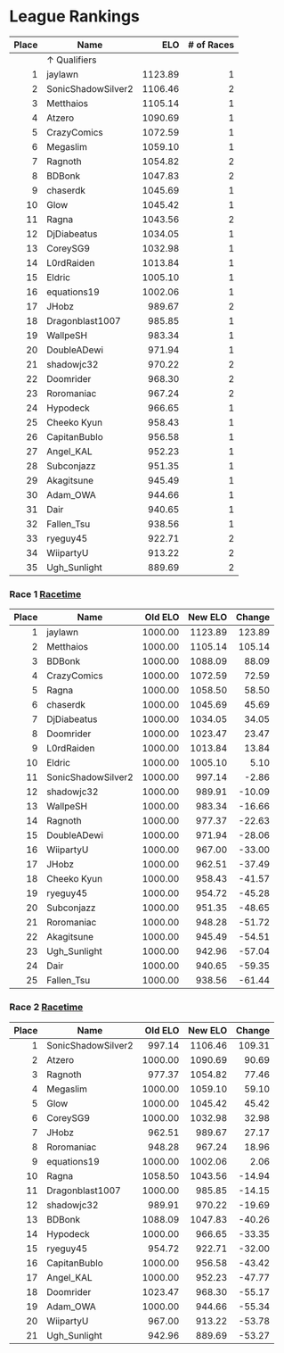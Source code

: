 # League Rankings

| Place | Name | ELO | # of Races |
| --: | --- | --: | --: |
||&uarr; Qualifiers|
|1|jaylawn|1123.89|1|
|2|SonicShadowSilver2|1106.46|2|
|3|Metthaios|1105.14|1|
|4|Atzero|1090.69|1|
|5|CrazyComics|1072.59|1|
|6|Megaslim|1059.10|1|
|7|Ragnoth|1054.82|2|
|8|BDBonk|1047.83|2|
|9|chaserdk|1045.69|1|
|10|Glow|1045.42|1|
|11|Ragna|1043.56|2|
|12|DjDiabeatus|1034.05|1|
|13|CoreySG9|1032.98|1|
|14|L0rdRaiden|1013.84|1|
|15|Eldric|1005.10|1|
|16|equations19|1002.06|1|
|17|JHobz|989.67|2|
|18|Dragonblast1007|985.85|1|
|19|WallpeSH|983.34|1|
|20|DoubleADewi|971.94|1|
|21|shadowjc32|970.22|2|
|22|Doomrider|968.30|2|
|23|Roromaniac|967.24|2|
|24|Hypodeck|966.65|1|
|25|Cheeko Kyun|958.43|1|
|26|CapitanBublo|956.58|1|
|27|Angel_KAL|952.23|1|
|28|Subconjazz|951.35|1|
|29|Akagitsune|945.49|1|
|30|Adam_OWA|944.66|1|
|31|Dair|940.65|1|
|32|Fallen_Tsu|938.56|1|
|33|ryeguy45|922.71|2|
|34|WiipartyU|913.22|2|
|35|Ugh_Sunlight|889.69|2|

### Race 1 [Racetime](https://racetime.gg/kh2fmr/classic-frankerz-9242)

| Place | Name | Old ELO | New ELO | Change |
| --: | --- | --: | --: | --: |
|1|jaylawn|1000.00|1123.89|123.89|
|2|Metthaios|1000.00|1105.14|105.14|
|3|BDBonk|1000.00|1088.09|88.09|
|4|CrazyComics|1000.00|1072.59|72.59|
|5|Ragna|1000.00|1058.50|58.50|
|6|chaserdk|1000.00|1045.69|45.69|
|7|DjDiabeatus|1000.00|1034.05|34.05|
|8|Doomrider|1000.00|1023.47|23.47|
|9|L0rdRaiden|1000.00|1013.84|13.84|
|10|Eldric|1000.00|1005.10|5.10|
|11|SonicShadowSilver2|1000.00|997.14|-2.86|
|12|shadowjc32|1000.00|989.91|-10.09|
|13|WallpeSH|1000.00|983.34|-16.66|
|14|Ragnoth|1000.00|977.37|-22.63|
|15|DoubleADewi|1000.00|971.94|-28.06|
|16|WiipartyU|1000.00|967.00|-33.00|
|17|JHobz|1000.00|962.51|-37.49|
|18|Cheeko Kyun|1000.00|958.43|-41.57|
|19|ryeguy45|1000.00|954.72|-45.28|
|20|Subconjazz|1000.00|951.35|-48.65|
|21|Roromaniac|1000.00|948.28|-51.72|
|22|Akagitsune|1000.00|945.49|-54.51|
|23|Ugh_Sunlight|1000.00|942.96|-57.04|
|24|Dair|1000.00|940.65|-59.35|
|25|Fallen_Tsu|1000.00|938.56|-61.44|

### Race 2 [Racetime](https://racetime.gg/kh2fmr/casual-pit-4943)

| Place | Name | Old ELO | New ELO | Change |
| --: | --- | --: | --: | --: |
|1|SonicShadowSilver2|997.14|1106.46|109.31|
|2|Atzero|1000.00|1090.69|90.69|
|3|Ragnoth|977.37|1054.82|77.46|
|4|Megaslim|1000.00|1059.10|59.10|
|5|Glow|1000.00|1045.42|45.42|
|6|CoreySG9|1000.00|1032.98|32.98|
|7|JHobz|962.51|989.67|27.17|
|8|Roromaniac|948.28|967.24|18.96|
|9|equations19|1000.00|1002.06|2.06|
|10|Ragna|1058.50|1043.56|-14.94|
|11|Dragonblast1007|1000.00|985.85|-14.15|
|12|shadowjc32|989.91|970.22|-19.69|
|13|BDBonk|1088.09|1047.83|-40.26|
|14|Hypodeck|1000.00|966.65|-33.35|
|15|ryeguy45|954.72|922.71|-32.00|
|16|CapitanBublo|1000.00|956.58|-43.42|
|17|Angel_KAL|1000.00|952.23|-47.77|
|18|Doomrider|1023.47|968.30|-55.17|
|19|Adam_OWA|1000.00|944.66|-55.34|
|20|WiipartyU|967.00|913.22|-53.78|
|21|Ugh_Sunlight|942.96|889.69|-53.27|
